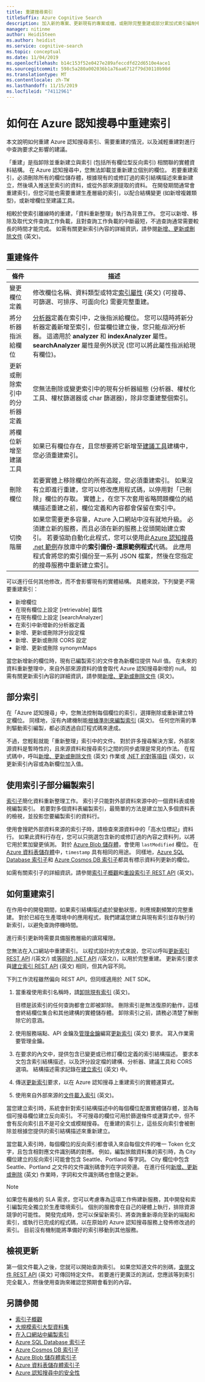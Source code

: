 ```yaml
---
title: 重建搜尋索引
titleSuffix: Azure Cognitive Search
description: 加入新的專案、更新現有的專案或檔，或刪除完整重建或部分累加式索引編制中的過時檔，以重新整理 Azure 認知搜尋索引。
manager: nitinme
author: HeidiSteen
ms.author: heidist
ms.service: cognitive-search
ms.topic: conceptual
ms.date: 11/04/2019
ms.openlocfilehash: b14c153f52e0427e289afeccdfd22d6510e4ace1
ms.sourcegitcommit: 598c5a280a002036b1a76aa6712f79d30110b98d
ms.translationtype: MT
ms.contentlocale: zh-TW
ms.lasthandoff: 11/15/2019
ms.locfileid: "74112961"
---
```

# <a name="how-to-rebuild-an-index-in-azure-cognitive-search"></a>如何在 Azure 認知搜尋中重建索引

本文說明如何重建 Azure 認知搜尋索引、需要重建的情況，以及減輕重建對進行中查詢要求之影響的建議。

「重建」是指卸除並重新建立與索引 (包括所有欄位型反向索引) 相關聯的實體資料結構。 在 Azure 認知搜尋中，您無法卸載並重新建立個別的欄位。 若要重建索引，必須刪除所有的欄位儲存體，根據現有的或修訂過的索引結構描述來重新建立，然後填入推送至索引的資料，或從外部來源提取的資料。 在開發期間通常會重建索引，但您可能也需要重建生產層級的索引，以配合結構變更 (如新增複雜類型)，或新增欄位至建議工具。

相較於使索引離線時的重建，「資料重新整理」執行為背景工作。 您可以新增、移除及取代文件查詢工作負載，且對查詢工作負載的中斷最短，不過查詢通常需要較長的時間才能完成。 如需有關更新索引內容的詳細資訊，請參閱[新增、更新或刪除文件](https://docs.microsoft.com/rest/api/searchservice/addupdate-or-delete-documents) \(英文\)。

## <a name="rebuild-conditions"></a>重建條件

| 條件 | 描述 |
|-----------|-------------|
| 變更欄位定義 | 修改欄位名稱、資料類型或特定[索引屬性](https://docs.microsoft.com/rest/api/searchservice/create-index) \(英文\) (可搜尋、可篩選、可排序、可面向化) 需要完整重建。 |
| 將分析器指派給欄位 | [分析器](search-analyzers.md)定義在索引中，之後指派給欄位。 您可以隨時將新分析器定義新增至索引，但當欄位建立後，您只能*指派*分析器。 這適用於 **analyzer** 和 **indexAnalyzer** 屬性。 **searchAnalyzer** 屬性是例外狀況 (您可以將此屬性指派給現有欄位)。 |
| 更新或刪除索引中的分析器定義 | 您無法刪除或變更索引中的現有分析器組態 (分析器、權杖化工具、權杖篩選器或 char 篩選器)，除非您重建整個索引。 |
| 將欄位新增至建議工具 | 如果已有欄位存在，且您想要將它新增至[建議工具](index-add-suggesters.md)建構中，您必須重建索引。 |
| 刪除欄位 | 若要實體上移除欄位的所有追蹤，您必須重建索引。 如果沒有立即進行重建，您可以修改應用程式碼，以停用對「已刪除」欄位的存取。 實體上，在您下次套用省略問題欄位的結構描述重建之前，欄位定義和內容都會保留在索引中。 |
| 切換階層 | 如果您需要更多容量，Azure 入口網站中沒有就地升級。 必須建立新的服務，而且必須在新的服務上從頭開始建立索引。 若要協助自動化此程式，您可以使用此[Azure 認知搜尋 .net 範例](https://github.com/Azure-Samples/azure-search-dotnet-samples)存放庫中的**索引備份-還原範例程式**代碼。 此應用程式會將您的索引備份至一系列 JSON 檔案，然後在您指定的搜尋服務中重新建立索引。|

可以進行任何其他修改，而不會影響現有的實體結構。 具體來說，下列變更*不*需要重建索引：

+ 新增欄位
+ 在現有欄位上設定 [retrievable] 屬性
+ 在現有欄位上設定 [searchAnalyzer]
+ 在索引中新增新的分析器定義
+ 新增、更新或刪除評分設定檔
+ 新增、更新或刪除 CORS 設定
+ 新增、更新或刪除 synonymMaps

當您新增新的欄位時，現有已編製索引的文件會為新欄位提供 Null 值。 在未來的資料重新整理中，來自外部來源資料的值會取代 Azure 認知搜尋新增的 null。 如需有關更新索引內容的詳細資訊，請參閱[新增、更新或刪除文件](https://docs.microsoft.com/rest/api/searchservice/addupdate-or-delete-documents) \(英文\)。

## <a name="partial-indexing"></a>部分索引

在「Azure 認知搜尋」中，您無法控制每個欄位的索引，選擇刪除或重新建立特定欄位。 同樣地，沒有內建機制能[根據準則來編製索引](https://stackoverflow.com/questions/40539019/azure-search-what-is-the-best-way-to-update-a-batch-of-documents) \(英文\)。 任何您所需的準則驅動索引編製，都必須透過自訂程式碼來達成。

不過，您輕鬆就能「重新整理」索引中的文件。 對於許多搜尋解決方案，外部來源資料是暫時性的，且來源資料和搜尋索引之間的同步處理是常見的作法。 在程式碼中，呼叫[新增、更新或刪除文件](https://docs.microsoft.com/rest/api/searchservice/addupdate-or-delete-documents) \(英文\) 作業或 [.NET 的對等項目](https://docs.microsoft.com/dotnet/api/microsoft.azure.search.indexesoperationsextensions.createorupdate?view=azure-dotnet) \(英文\)，以更新索引內容或為新欄位加入值。

## <a name="partial-indexing-with-indexers"></a>使用索引子部分編製索引

[索引子](search-indexer-overview.md)簡化資料重新整理工作。 索引子只能對外部資料來源中的一個資料表或檢視編製索引。 若要對多個資料表編製索引，最簡單的方法是建立加入多個資料表的檢視，並投影您要編製索引的資料行。 

使用會搜耙外部資料來源的索引子時，請檢查來源資料中的「高水位標記」資料行。 如果此資料行存在，您可以只挑選包含新的或修訂過的內容之資料列，以將它用於累加變更偵測。 對於 [Azure Blob 儲存體](search-howto-indexing-azure-blob-storage.md#incremental-indexing-and-deletion-detection)，會使用 `lastModified` 欄位。 在 [Azure 資料表儲存體](search-howto-indexing-azure-tables.md#incremental-indexing-and-deletion-detection)中，`timestamp` 具有相同的用途。 同樣地，[Azure SQL Database 索引子](search-howto-connecting-azure-sql-database-to-azure-search-using-indexers.md#capture-new-changed-and-deleted-rows)和 [Azure Cosmos DB 索引子](search-howto-index-cosmosdb.md#indexing-changed-documents)都具有標示資料列更新的欄位。 

如需有關索引子的詳細資訊，請參閱[索引子概觀](search-indexer-overview.md)和[重設索引子 REST API](https://docs.microsoft.com/rest/api/searchservice/reset-indexer) \(英文\)。

## <a name="how-to-rebuild-an-index"></a>如何重建索引

在作用中的開發期間，如果索引結構描述處於變動狀態，則應規劃頻繁的完整重建。 對於已經在生產環境中的應用程式，我們建議您建立與現有索引並存執行的新索引，以避免查詢停機時間。

進行索引更新時需要具備服務層級的讀寫權限。 

您無法在入口網站中重建索引。 以程式設計的方式來說，您可以呼叫[更新索引 REST API](https://docs.microsoft.com/rest/api/searchservice/update-index) /(英文/) 或[等同的 .NET API](https://docs.microsoft.com/dotnet/api/microsoft.azure.search.iindexesoperations.createorupdatewithhttpmessagesasync?view=azure-dotnet) /(英文/)，以用於完整重建。 更新索引要求與[建立索引 REST API](https://docs.microsoft.com/rest/api/searchservice/create-index) \(英文\) 相同，但其內容不同。

下列工作流程雖然偏向 REST API，但同樣適用於 .NET SDK。

1. 當重複使用索引名稱時，請[卸除現有索引](https://docs.microsoft.com/rest/api/searchservice/delete-index) \(英文\)。 

   目標是該索引的任何查詢都會立即被卸除。 刪除索引是無法復原的動作，這樣會終結欄位集合和其他建構的實體儲存體。 卸除索引之前，請務必清楚了解刪除它的意涵。 

2. 使用服務端點、API 金鑰及[管理金鑰](https://docs.microsoft.com/rest/api/searchservice/update-index)編寫[更新索引](https://docs.microsoft.com/azure/search/search-security-api-keys) \(英文\) 要求。 寫入作業需要管理金鑰。

3. 在要求的內文中，提供包含已變更或已修訂欄位定義的索引結構描述。 要求本文包含索引結構描述，以及評分設定檔的建構、分析器、建議工具和 CORS 選項。 結構描述需求記錄在[建立索引](https://docs.microsoft.com/rest/api/searchservice/create-index) \(英文\) 中。

4. 傳送[更新索引](https://docs.microsoft.com/rest/api/searchservice/update-index)要求，以在 Azure 認知搜尋上重建索引的實體運算式。 

5. 使用來自外部來源的[文件載入索引](https://docs.microsoft.com/rest/api/searchservice/addupdate-or-delete-documents) \(英文\)。

當您建立索引時，系統會針對索引結構描述中的每個欄位配置實體儲存體，並為每個可搜尋欄位建立反向索引。 不可搜尋的欄位可用於篩選條件或運算式中，但不會有反向索引且不是可全文或模糊搜尋。 在重建的索引上，這些反向索引會被刪除並根據您提供的索引結構描述來重新建立。

當您載入索引時，每個欄位的反向索引都會填入來自每個文件的唯一 Token 化文字，且包含相對應文件識別碼的對應。 例如，編製旅館資料集的索引時，為 City 欄位建立的反向索引可能會包含 Seattle、Portland 等字詞。 City 欄位中包含 Seattle、Portland 之文件的文件識別碼會列在字詞旁邊。 在進行任何[新增、更新或刪除](https://docs.microsoft.com/rest/api/searchservice/addupdate-or-delete-documents) \(英文\) 作業時，字詞和文件識別碼也會隨之更新。

> [!NOTE]
> 如果您有嚴格的 SLA 需求，您可以考慮專為這項工作佈建新服務，其中開發和索引編製完全獨立於生產環境索引。 個別的服務會在自己的硬體上執行，排除資源競爭的可能性。 開發完成時，您可以保留新索引、將查詢重新導向至新的端點和索引，或執行已完成的程式碼，以在原始的 Azure 認知搜尋服務上發佈修改過的索引。 目前沒有機制能將準備好的索引移動到其他服務。

## <a name="view-updates"></a>檢視更新

第一個文件載入之後，您就可以開始查詢索引。 如果您知道文件的別碼，[查閱文件 REST API](https://docs.microsoft.com/rest/api/searchservice/lookup-document) \(英文\) 可傳回特定文件。 若要進行更廣泛的測試，您應該等到索引完全載入，然後使用查詢來確認您預期會看到的內容。

## <a name="see-also"></a>另請參閱

+ [索引子概觀](search-indexer-overview.md)
+ [大規模索引大型資料集](search-howto-large-index.md)
+ [在入口網站中編製索引](search-import-data-portal.md)
+ [Azure SQL Database 索引子](search-howto-connecting-azure-sql-database-to-azure-search-using-indexers.md)
+ [Azure Cosmos DB 索引子](search-howto-index-cosmosdb.md)
+ [Azure Blob 儲存體索引子](search-howto-indexing-azure-blob-storage.md)
+ [Azure 資料表儲存體索引子](search-howto-indexing-azure-tables.md)
+ [Azure 認知搜尋中的安全性](search-security-overview.md)